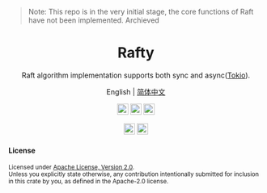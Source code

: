 > Note: This repo is in the very initial stage, the core functions of Raft have not been implemented. Archieved

<div align="center">
<h1>Rafty</h1>
</div>
<div align="center">

Raft algorithm implementation supports both sync and async([Tokio](https://github.com/tokio-rs/tokio)).

English | [简体中文](README-zh_CN.md)

[<img alt="github" src="https://img.shields.io/badge/GITHUB-rafty-8da0cb?style=for-the-badge&logo=Github" height="22">][Github-url]
[<img alt="Build" src="https://img.shields.io/badge/Build-passing-brightgreen?style=for-the-badge&logo=Github-Actions" height="22">][CI-url]
[<img alt="codecov" src="https://img.shields.io/codecov/c/gh/al8n/rafty?style=for-the-badge&token=ILYW8QO2Y8&logo=codecov" height="22">][codecov-url]

[<img alt="rustc" src="https://img.shields.io/badge/rustc-1.52.0--nightly%2B-fc8d62.svg?style=for-the-badge&logo=Rust" height="22">][rustc-url] 
[<img alt="rustc" src="https://img.shields.io/badge/License-Apache%202.0-blue.svg?style=for-the-badge&logo=Apache" height="22">][license-url]


</div>

#### License

<sup>
Licensed under <a href="LICENSE">Apache License, Version
2.0</a>.
</sup>
<br>
<sub>
Unless you explicitly state otherwise, any contribution intentionally submitted
for inclusion in this crate by you, as defined in the Apache-2.0 license.
</sub>

[Github-url]: https://github.com/al8n/rafty/
[CI-url]: https://github.com/al8n/rafty
[codecov-url]: https://app.codecov.io/gh/al8n/rafty/
[license-url]: https://opensource.org/licenses/Apache-2.0
[rustc-url]: https://github.com/rust-lang/rust/blob/master/RELEASES.md
[rustc-image]: https://img.shields.io/badge/rustc-1.52.0--nightly%2B-orange.svg?style=for-the-badge&logo=Rust
